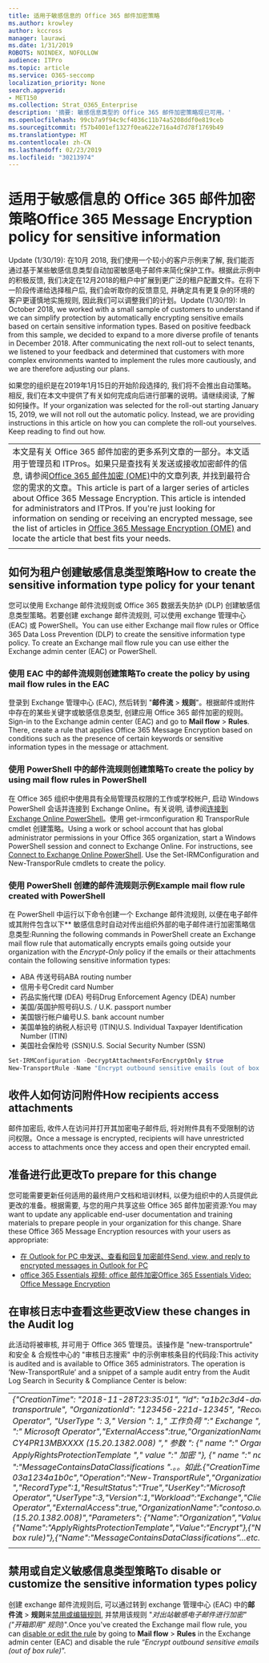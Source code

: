 ```yaml
---
title: 适用于敏感信息的 Office 365 邮件加密策略
ms.author: krowley
author: kccross
manager: laurawi
ms.date: 1/31/2019
ROBOTS: NOINDEX, NOFOLLOW
audience: ITPro
ms.topic: article
ms.service: O365-seccomp
localization_priority: None
search.appverid:
- MET150
ms.collection: Strat_O365_Enterprise
description: '摘要: 敏感信息类型的 Office 365 邮件加密策略现已可用。'
ms.openlocfilehash: 99cb7a9f94c9cf4036c11b74a5208ddf0e819ceb
ms.sourcegitcommit: f57b4001ef1327f0ea622e716a4d7d78f1769b49
ms.translationtype: MT
ms.contentlocale: zh-CN
ms.lasthandoff: 02/23/2019
ms.locfileid: "30213974"
---
```

# <a name="office-365-message-encryption-policy-for-sensitive-information"></a><span data-ttu-id="2da5c-103">适用于敏感信息的 Office 365 邮件加密策略</span><span class="sxs-lookup"><span data-stu-id="2da5c-103">Office 365 Message Encryption policy for sensitive information</span></span>

<span data-ttu-id="2da5c-p101">Update (1/30/19): 在10月 2018, 我们使用一个较小的客户示例来了解, 我们能否通过基于某些敏感信息类型自动加密敏感电子邮件来简化保护工作。根据此示例中的积极反馈, 我们决定在12月2018的租户中扩展到更广泛的租户配置文件。在将下一阶段传递给选择租户后, 我们会听取你的反馈意见, 并确定具有更复杂的环境的客户更谨慎地实施规则, 因此我们可以调整我们的计划。</span><span class="sxs-lookup"><span data-stu-id="2da5c-p101">Update (1/30/19): In October 2018, we worked with a small sample of customers to understand if we can simplify protection by automatically encrypting sensitive emails based on certain sensitive information types. Based on positive feedback from this sample, we decided to expand to a more diverse profile of tenants in December 2018. After communicating the next roll-out to select tenants, we listened to your feedback and determined that customers with more complex environments wanted to implement the rules more cautiously, and we are therefore adjusting our plans.</span></span>

<span data-ttu-id="2da5c-p102">如果您的组织是在2019年1月15日的开始阶段选择的, 我们将不会推出自动策略。相反, 我们在本文中提供了有关如何完成向后进行部署的说明。请继续阅读, 了解如何操作。</span><span class="sxs-lookup"><span data-stu-id="2da5c-p102">If your organization was selected for the roll-out starting January 15, 2019, we will not roll out the automatic policy. Instead, we are providing instructions in this article on how you can complete the roll-out yourselves. Keep reading to find out how.</span></span>

||
|:-----|
|<span data-ttu-id="2da5c-p103">本文是有关 Office 365 邮件加密的更多系列文章的一部分。本文适用于管理员和 ITPros。如果只是查找有关发送或接收加密邮件的信息, 请参阅[Office 365 邮件加密 (OME)](ome.md)中的文章列表, 并找到最符合您的需求的文章。</span><span class="sxs-lookup"><span data-stu-id="2da5c-p103">This article is part of a larger series of articles about Office 365 Message Encryption. This article is intended for administrators and ITPros. If you're just looking for information on sending or receiving an encrypted message, see the list of articles in [Office 365 Message Encryption (OME)](ome.md) and locate the article that best fits your needs.</span></span> |
||

## <a name="how-to-create-the-sensitive-information-type-policy-for-your-tenant"></a><span data-ttu-id="2da5c-113">如何为租户创建敏感信息类型策略</span><span class="sxs-lookup"><span data-stu-id="2da5c-113">How to create the sensitive information type policy for your tenant</span></span>

<span data-ttu-id="2da5c-p104">您可以使用 Exchange 邮件流规则或 Office 365 数据丢失防护 (DLP) 创建敏感信息类型策略。若要创建 exchange 邮件流规则, 可以使用 exchange 管理中心 (EAC) 或 PowerShell。</span><span class="sxs-lookup"><span data-stu-id="2da5c-p104">You can use either Exchange mail flow rules or Office 365 Data Loss Prevention (DLP) to create the sensitive information type policy. To create an Exchange mail flow rule you can use either the Exchange admin center (EAC) or PowerShell.</span></span>

### <a name="to-create-the-policy-by-using-mail-flow-rules-in-the-eac"></a><span data-ttu-id="2da5c-116">使用 EAC 中的邮件流规则创建策略</span><span class="sxs-lookup"><span data-stu-id="2da5c-116">To create the policy by using mail flow rules in the EAC</span></span>

<span data-ttu-id="2da5c-p105">登录到 Exchange 管理中心 (EAC), 然后转到 "**邮件流** > **规则**"。根据邮件或附件中存在的某些关键字或敏感信息类型, 创建应用 Office 365 邮件加密的规则。</span><span class="sxs-lookup"><span data-stu-id="2da5c-p105">Sign-in to the Exchange admin center (EAC) and go to **Mail flow** > **Rules**. There, create a rule that applies Office 365 Message Encryption based on conditions such as the presence of certain keywords or sensitive information types in the message or attachment.</span></span>

### <a name="to-create-the-policy-by-using-mail-flow-rules-in-powershell"></a><span data-ttu-id="2da5c-119">使用 PowerShell 中的邮件流规则创建策略</span><span class="sxs-lookup"><span data-stu-id="2da5c-119">To create the policy by using mail flow rules in PowerShell</span></span>

<span data-ttu-id="2da5c-p106">在 Office 365 组织中使用具有全局管理员权限的工作或学校帐户, 启动 Windows PowerShell 会话并连接到 Exchange Online。有关说明, 请参阅[连接到 Exchange Online PowerShell](https://aka.ms/exopowershell)。使用 get-irmconfiguration 和 TransporRule cmdlet 创建策略。</span><span class="sxs-lookup"><span data-stu-id="2da5c-p106">Using a work or school account that has global administrator permissions in your Office 365 organization, start a Windows PowerShell session and connect to Exchange Online. For instructions, see [Connect to Exchange Online PowerShell](https://aka.ms/exopowershell). Use the Set-IRMConfiguration and New-TransporRule cmdlets to create the policy.</span></span>

### <a name="example-mail-flow-rule-created-with-powershell"></a><span data-ttu-id="2da5c-123">使用 PowerShell 创建的邮件流规则示例</span><span class="sxs-lookup"><span data-stu-id="2da5c-123">Example mail flow rule created with PowerShell</span></span>

<span data-ttu-id="2da5c-124">在 PowerShell 中运行以下命令创建一个 Exchange 邮件流规则, 以便在电子邮件或其附件包含以下\*\* 敏感信息时自动对传出组织外部的电子邮件进行加密策略信息类型:</span><span class="sxs-lookup"><span data-stu-id="2da5c-124">Running the following commands in PowerShell create an Exchange mail flow rule that automatically encrypts emails going outside your organization with the *Encrypt-Only* policy if the emails or their attachments contain the following sensitive information types:</span></span>

- <span data-ttu-id="2da5c-125">ABA 传送号码</span><span class="sxs-lookup"><span data-stu-id="2da5c-125">ABA routing number</span></span>
- <span data-ttu-id="2da5c-126">信用卡号</span><span class="sxs-lookup"><span data-stu-id="2da5c-126">Credit card Number</span></span>
- <span data-ttu-id="2da5c-127">药品实施代理 (DEA) 号码</span><span class="sxs-lookup"><span data-stu-id="2da5c-127">Drug Enforcement Agency (DEA) number</span></span>
- <span data-ttu-id="2da5c-p107">美国/英国护照号码</span><span class="sxs-lookup"><span data-stu-id="2da5c-p107">U.S. / U.K. passport number</span></span>
- <span data-ttu-id="2da5c-130">美国银行帐户编号</span><span class="sxs-lookup"><span data-stu-id="2da5c-130">U.S. bank account number</span></span>
- <span data-ttu-id="2da5c-131">美国单独的纳税人标识号 (ITIN)</span><span class="sxs-lookup"><span data-stu-id="2da5c-131">U.S. Individual Taxpayer Identification Number (ITIN)</span></span>
- <span data-ttu-id="2da5c-132">美国社会保险号 (SSN)</span><span class="sxs-lookup"><span data-stu-id="2da5c-132">U.S. Social Security Number (SSN)</span></span>

```powershell
Set-IRMConfiguration -DecryptAttachmentsForEncryptOnly $true
New-TransportRule -Name "Encrypt outbound sensitive emails (out of box rule)" -SentToScope  NotInOrganization  -ApplyRightsProtectionTemplate "Encrypt" -MessageContainsDataClassifications @(@{Name="ABA Routing Number"; minCount="1"},@{Name="Credit Card Number"; minCount="1"},@{Name="Drug Enforcement Agency (DEA) Number"; minCount="1"},@{Name="U.S. / U.K. Passport Number"; minCount="1"},@{Name="U.S. Bank Account Number"; minCount="1"},@{Name="U.S. Individual Taxpayer Identification Number (ITIN)"; minCount="1"},@{Name="U.S. Social Security Number (SSN)"; minCount="1"}) -SenderNotificationType "NotifyOnly"
```

## <a name="how-recipients-access-attachments"></a><span data-ttu-id="2da5c-133">收件人如何访问附件</span><span class="sxs-lookup"><span data-stu-id="2da5c-133">How recipients access attachments</span></span>

<span data-ttu-id="2da5c-134">邮件加密后, 收件人在访问并打开其加密电子邮件后, 将对附件具有不受限制的访问权限。</span><span class="sxs-lookup"><span data-stu-id="2da5c-134">Once a message is encrypted, recipients will have unrestricted access to attachments once they access and open their encrypted email.</span></span>

## <a name="to-prepare-for-this-change"></a><span data-ttu-id="2da5c-135">准备进行此更改</span><span class="sxs-lookup"><span data-stu-id="2da5c-135">To prepare for this change</span></span>

<span data-ttu-id="2da5c-p108">您可能需要更新任何适用的最终用户文档和培训材料, 以便为组织中的人员提供此更改的准备。根据需要, 与您的用户共享这些 Office 365 邮件加密资源:</span><span class="sxs-lookup"><span data-stu-id="2da5c-p108">You may want to update any applicable end-user documentation and training materials to prepare people in your organization for this change. Share these Office 365 Message Encryption resources with your users as appropriate:</span></span>

- [<span data-ttu-id="2da5c-138">在 Outlook for PC 中发送、查看和回复加密邮件</span><span class="sxs-lookup"><span data-stu-id="2da5c-138">Send, view, and reply to encrypted messages in Outlook for PC</span></span>](https://support.office.com/article/send-view-and-reply-to-encrypted-messages-in-outlook-for-pc-eaa43495-9bbb-4fca-922a-df90dee51980)
- [<span data-ttu-id="2da5c-139">office 365 Essentials 视频: office 邮件加密</span><span class="sxs-lookup"><span data-stu-id="2da5c-139">Office 365 Essentials Video: Office Message Encryption</span></span>](https://youtu.be/CQR0cG_iEUc)

## <a name="view-these-changes-in-the-audit-log"></a><span data-ttu-id="2da5c-140">在审核日志中查看这些更改</span><span class="sxs-lookup"><span data-stu-id="2da5c-140">View these changes in the Audit log</span></span>

<span data-ttu-id="2da5c-p109">此活动将被审核, 并可用于 Office 365 管理员。该操作是 "new-transportrule" 和安全 & 合规性中心的 "审核日志搜索" 中的示例审核条目的代码段:</span><span class="sxs-lookup"><span data-stu-id="2da5c-p109">This activity is audited and is available to Office 365 administrators. The operation is ‘New-TransportRule’ and a snippet of a sample audit entry from the Audit Log Search in Security & Compliance Center is below:</span></span>

|     |
| --- |
| <span data-ttu-id="2da5c-143">*{"CreationTime": "2018-11-28T23:35:01", "Id": "a1b2c3d4-daa0-4c4f-a019-03a1234a1b0c", "Operation": "New-new-transportrule", "OrganizationId": "123456-221d-12345", "RecordType": 1, "ResultStatus": "True", "UserKey": "Microsoft Operator", "UserType ": 3," Version ": 1," 工作负荷 ":" Exchange "," ClientIP ":" 123.456.147.68: 17584 "," ObjectId ":" "," UserId ":" Microsoft Operator","ExternalAccess":true,"OrganizationName":"contoso, .onmicrosoft "," OriginatingServer ":" CY4PR13MBXXXX (15.20.1382.008) "," 参数 ": {" name ":" Organization "," Value ":" 221d-12346 "{" name ":" ApplyRightsProtectionTemplate "," value ":" 加密 "}, {" name ":" name "," value ":" 加密出站敏感电子邮件 (开箱规则) "}, {" 名称 ":"MessageContainsDataClassifications ".。。如此.*</span><span class="sxs-lookup"><span data-stu-id="2da5c-143">*{"CreationTime":"2018-11-28T23:35:01","Id":"a1b2c3d4-daa0-4c4f-a019-03a1234a1b0c","Operation":"New-TransportRule","OrganizationId":"123456-221d-12345 ","RecordType":1,"ResultStatus":"True","UserKey":"Microsoft Operator","UserType":3,"Version":1,"Workload":"Exchange","ClientIP":"123.456.147.68:17584","ObjectId":"","UserId":"Microsoft Operator","ExternalAccess":true,"OrganizationName":"contoso.onmicrosoft.com","OriginatingServer":"CY4PR13MBXXXX (15.20.1382.008)","Parameters": {"Name":"Organization","Value":"123456-221d-12346"{"Name":"ApplyRightsProtectionTemplate","Value":"Encrypt"},{"Name":"Name","Value":"Encrypt outbound sensitive emails (out of box rule)"},{"Name":"MessageContainsDataClassifications”…etc.*</span></span> |
| |

## <a name="to-disable-or-customize-the-sensitive-information-types-policy"></a><span data-ttu-id="2da5c-144">禁用或自定义敏感信息类型策略</span><span class="sxs-lookup"><span data-stu-id="2da5c-144">To disable or customize the sensitive information types policy</span></span>

<span data-ttu-id="2da5c-145">创建 exchange 邮件流规则后, 可以通过转到 exchange 管理中心 (EAC) 中的**邮件流** > **规则**来[禁用或编辑规则](https://docs.microsoft.com/exchange/security-and-compliance/mail-flow-rules/manage-mail-flow-rules#enable-or-disable-a-mail-flow-rule), 并禁用该规则 "*对出站敏感电子邮件进行加密" ("开箱即用" 规则)*".</span><span class="sxs-lookup"><span data-stu-id="2da5c-145">Once you've created the Exchange mail flow rule, you can [disable or edit the rule](https://docs.microsoft.com/exchange/security-and-compliance/mail-flow-rules/manage-mail-flow-rules#enable-or-disable-a-mail-flow-rule) by going to **Mail flow** > **Rules** in the Exchange admin center (EAC) and disable the rule “*Encrypt outbound sensitive emails (out of box rule)*”.</span></span>
